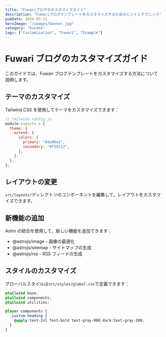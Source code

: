 ```yaml
---
title: "Fuwariブログのカスタマイズガイド"
description: "Fuwariブログテンプレートをカスタマイズするためのヒントとテクニック"
pubDate: 2024-03-11
heroImage: "/images/banner.jpg"
category: "Guides"
tags: ["Customization", "Fuwari", "Example"]
---
```


# Fuwari ブログのカスタマイズガイド

このガイドでは、Fuwari ブログテンプレートをカスタマイズする方法について説明します。

## テーマのカスタマイズ

Tailwind CSS を使用してテーマをカスタマイズできます：

```javascript
// tailwind.config.js
module.exports = {
  theme: {
    extend: {
      colors: {
        primary: "#4a90e2",
        secondary: "#f39c12",
      },
    },
  },
};
```

## レイアウトの変更

`src/layouts/`ディレクトリのコンポーネントを編集して、レイアウトをカスタマイズできます。

## 新機能の追加

Astro の統合を使用して、新しい機能を追加できます：

- @astrojs/image - 画像の最適化
- @astrojs/sitemap - サイトマップの生成
- @astrojs/rss - RSS フィードの生成

## スタイルのカスタマイズ

グローバルスタイルは`src/styles/global.css`で定義できます：

```css
@tailwind base;
@tailwind components;
@tailwind utilities;

@layer components {
  .custom-heading {
    @apply text-2xl font-bold text-gray-800 dark:text-gray-200;
  }
}
```
